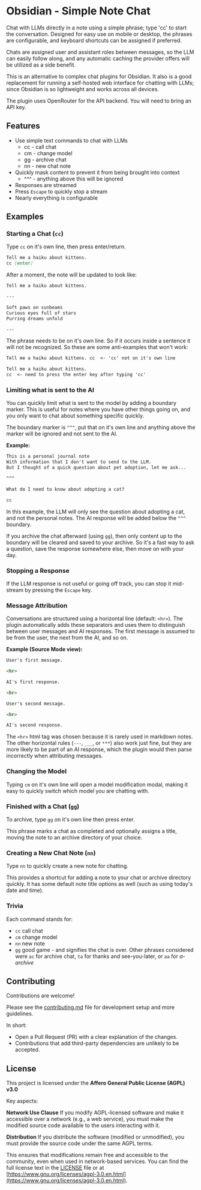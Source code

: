 
# Obsidian - Simple Note Chat

Chat with LLMs directly in a note using a simple phrase; type 'cc' to start the conversation. Designed for easy use on mobile or desktop, the phrases are configurable, and keyboard shortcuts can be assigned if preferred.

Chats are assigned user and assistant roles between messages, so the LLM can easily follow along, and any automatic caching the provider offers will be utilized as a side benefit.

This is an alternative to complex chat plugins for Obsidian. It also is a good replacement for running a self-hosted web interface for chatting with LLMs; since Obsidian is so lightweight and works across all devices.

The plugin uses OpenRouter for the API backend. You will need to bring an API key.

## Features

* Use simple text commands to chat with LLMs
	* cc - call chat
	* cm - change model
	* gg - archive chat
	* nn - new chat note
* Quickly mask content to prevent it from being brought into context
	* ^^^ - anything above this will be ignored
* Responses are streamed
* Press `Escape` to quickly stop a stream
* Nearly everything is configurable

## Examples

### Starting a Chat (`cc`)

Type `cc` on it's own line, then press enter/return.

```markdown
Tell me a haiku about kittens.
cc [enter]

```

After a moment, the note will be updated to look like:

```markdown
Tell me a haiku about kittens.

---

Soft paws on sunbeams
Curious eyes full of stars
Purring dreams unfold

---

```

The phrase needs to be on it's own line. So if it occurs inside a sentence it will not be recognized. So these are some anti-examples that won't work:

```markdown
Tell me a haiku about kittens. cc  <- 'cc' not on it's own line
```

```markdown
Tell me a haiku about kittens.
cc  <- need to press the enter key after typing 'cc'
```

### Limiting what is sent to the AI

You can quickly limit what is sent to the model by adding a boundary marker. This is useful for notes where you have other things going on, and you only want to chat about something specific quickly.

The boundary marker is `^^^`, put that on it's own line and anything above the marker will be ignored and not sent to the AI.

**Example:**

```markdown
This is a personal journal note
With information that I don't want to send to the LLM.
But I thought of a quick question about pet adoption, let me ask...

^^^

What do I need to know about adopting a cat?

cc
```

In this example, the LLM will only see the question about adopting a cat, and not the personal notes. The AI response will be added below the `^^^` boundary.

If you archive the chat afterward (using `gg`), then only content up to the boundary will be cleared and saved to your archive. So it's a fast way to ask a question, save the response somewhere else, then move on with your day.

### Stopping a Response

If the LLM response is not useful or going off track, you can stop it mid-stream by pressing the `Escape` key.

### Message Attribution

Conversations are structured using a horizontal line (default: `<hr>`). The plugin automatically adds these separators and uses them to distinguish between user messages and AI responses. The first message is assumed to be from the user, the next from the AI, and so on.

**Example (Source Mode view):**

```markdown
User's first message.

<hr>

AI's first response.

<hr>

User's second message.

<hr>

AI's second response.
```

The `<hr>` html tag was chosen because it is rarely used in markdown notes. The other horizontal rules (`---`, `___`, or `***`) also work just fine, but they are more likely to be part of an AI response, which the plugin would then parse incorrectly when attributing messages.

### Changing the Model

Typing `cm` on it's own line will open a model modification modal, making it easy to quickly switch which model you are chatting with.

### Finished with a Chat (`gg`)

To archive, type `gg` on it's own line then press enter.

This phrase marks a chat as completed and optionally assigns a title, moving the note to an archive directory of your choice.

### Creating a New Chat Note (`nn`)

Type `nn` to quickly create a new note for chatting.

This provides a shortcut for adding a note to your chat or archive directory quickly. It has some default note title options as well (such as using today's date and time).

### Trivia

Each command stands for:

- `cc` call chat
- `cm` change model
- `nn` new note
- `gg` good game - and signifies the chat is over. Other phrases considered were `ac` for archive chat, `ta` for thanks and see-you-later, or `aa` for *a-archive*

## Contributing

Contributions are welcome!

Please see the [contributing.md](contributing.md) file for development setup and more guidelines.

In short:

* Open a Pull Request (PR) with a clear explanation of the changes.
* Contributions that add third-party dependencies are unlikely to be accepted.

## License

This project is licensed under the **Affero General Public License (AGPL) v3.0**

Key aspects:

**Network Use Clause**
If you modify AGPL-licensed software and make it accessible over a network (e.g., a web service), you must make the modified source code available to the users interacting with it.

**Distribution**
If you distribute the software (modified or unmodified), you must provide the source code under the same AGPL terms.

This ensures that modifications remain free and accessible to the community, even when used in network-based services. You can find the full license text in the [LICENSE](LICENSE.txt) file or at [https://www.gnu.org/licenses/agpl-3.0.en.html](https://www.gnu.org/licenses/agpl-3.0.en.html).
